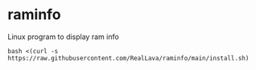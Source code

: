 # raminfo
Linux program to display ram info

`bash <(curl -s https://raw.githubusercontent.com/RealLava/raminfo/main/install.sh)`
